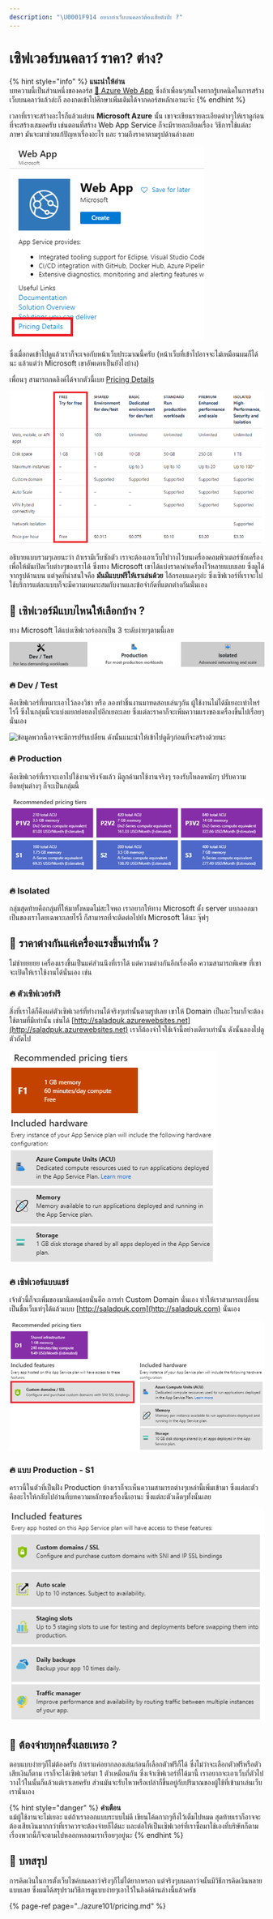 ```yaml
---
description: "\U0001F914 อยากทำเว็บบนคลาว์ต้องเสียตังป่ะ ?"
---
```


# เซิฟเวอร์บนคลาว์ ราคา? ต่าง?

{% hint style="info" %}
**แนะนำให้อ่าน**  
บทความนี้เป็นส่วนหนึ่งของคอร์ส [👶 Azure Web App](https://saladpuk.gitbook.io/learn/cloud/azure-web-app) ซึ่งถ้าเพื่อนๆสนใจอยากรู้เทคนิคในการสร้างเว็บบนคลาว์แล้วล่ะก็ ลองกดเข้าไปศึกษาเพิ่มเติมได้จากคอร์สหลักเอานะจ๊ะ
{% endhint %}

เวลาที่เราจะสร้างอะไรก็แล้วแต่บน **Microsoft Azure** นั้น เขาจะเขียนรายละเอียดต่างๆให้เราดูก่อนที่จะสร้างเสมอครับ เช่นตอนที่สร้าง Web App Service ก็จะมีรายละเอียดเรื่อง วิธีการใช้แต่ละภาษา มันจะมาช่วยแก้ปัญหาเรื่องอะไร และ รวมถึงราคาตามรูปด้านล่างเลย

![](../../.gitbook/assets/image%20%28100%29.png)

ซึ่งเมื่อกดเข้าไปดูแล้วเราก็จะเจอกับหน้าเว็บประมาณนี้ครับ \(หน้าเว็บที่เข้าไปอาจจะไม่เหมือนผมก็ได้นะ แล้วแต่ว่า Microsoft เขาอัพเดทเป็นยังไงบ้าง\)

เพื่อนๆ สามารถกดลิงค์ได้จากตัวนี้เบย [Pricing Details](https://azure.microsoft.com/en-us/pricing/details/app-service/windows/)

![](../../.gitbook/assets/image%20%28541%29.png)

อธิบายแบบรวมๆเลยนะว่า ถ้าเรามีเว็บซักตัว เราจะต้องเอาเว็บไปวางไว้บนเครื่องคอมพิวเตอร์ซักเครื่องเพื่อให้มันเปิดเว็บต่างๆของเราได้ ซึ่งทาง Microsoft เขาได้แบ่งราคาค่าเครื่องไว้หลายแบบเลย ซึ่งดูได้จากรูปด้านบน แต่จุดที่น่าสนใจคือ **มันมีแบบฟรีให้เราเล่นด้วย** ไอ้กรอบแดงๆอ่ะ ซึ่งเซิฟเวอร์ที่เราจะไปใช้บริการแต่ละแบบก็จะมีความเหมาะสมกับงานและข้อจำกัดที่แตกต่างกันนั่นเอง

## 🤔 เซิฟเวอร์มีแบบไหนให้เลือกบ้าง ?

ทาง Microsoft ได้แบ่งเซิฟเวอร์ออกเป็น 3 ระดับง่ายๆตามนี้เลย

![](../../.gitbook/assets/image%20%2891%29.png)

### 🔥 Dev / Test

คือเซิฟเวอร์ที่เหมาะเอาไว้ลองวิชา หรือ ลองทำชิ้นงานมาทดสอบเล่นๆกัน ผู้ใช้งานไม่ได้มีเยอะเท่าไหร่ไรงี้ ซึ่งในกลุ่มนี้จะแบ่งแยกย่อยลงไปอีกเยอะเลย ซึ่งแต่ละราคาก็จะเพิ่มความแรงของเครื่องขึ้นไปเรื่อยๆนั่นเอง

![&#xE02;&#xE49;&#xE2D;&#xE21;&#xE39;&#xE25;&#xE1E;&#xE27;&#xE01;&#xE19;&#xE35;&#xE49;&#xE2D;&#xE32;&#xE08;&#xE08;&#xE30;&#xE21;&#xE35;&#xE01;&#xE32;&#xE23;&#xE1B;&#xE23;&#xE31;&#xE1A;&#xE40;&#xE1B;&#xE25;&#xE35;&#xE48;&#xE22;&#xE19; &#xE14;&#xE31;&#xE07;&#xE19;&#xE31;&#xE49;&#xE19;&#xE41;&#xE19;&#xE30;&#xE19;&#xE33;&#xE43;&#xE2B;&#xE49;&#xE40;&#xE02;&#xE49;&#xE32;&#xE44;&#xE1B;&#xE14;&#xE39;&#xE14;&#xE35;&#xE46;&#xE01;&#xE48;&#xE2D;&#xE19;&#xE17;&#xE35;&#xE48;&#xE08;&#xE30;&#xE2A;&#xE23;&#xE49;&#xE32;&#xE07;&#xE14;&#xE49;&#xE27;&#xE22;&#xE19;&#xE30;](../../.gitbook/assets/image%20%2894%29.png)

### 🔥 Production

คือเซิฟเวอร์ที่เราจะเอาไปใช้งานจริงจังแล้ว มีลูกค้ามาใช้งานจริงๆ รองรับโหลดหนักๆ ปรับความยืดหยุ่นต่างๆ ก็จะเป็นกลุ่มนี้

![](../../.gitbook/assets/image%20%28316%29.png)

### 🔥 Isolated

กลุ่มสุดท้ายคือกลุ่มที่ให้มาทั้งหมดไม่สะใจพอ เราอยากให้ทาง Microsoft ตั้ง server แยกออกมาเป็นของเราโดยเฉพาะเลยไรงี้ ก็สามารถที่จะติดต่อไปยัง Microsoft ได้นะ จุ๊ฟๆ

## 🤔 ราคาต่างกันแค่เครื่องแรงขึ้นเท่านั้น ?

ไม่ช่ายยยยย เครื่องแรงขึ้นเป็นแค่ส่วนนึงที่เราได้ แต่ความต่างกันอีกเรื่องคือ ความสามารถพิเศษ ที่เขาจะเปิดให้เราใช้งานได้นั่นเอง เช่น

### 🔥 ตัวเซิฟเวอร์ฟรี

สิ่งที่เราได้ก็คือแค่ตัวเซิฟเวอร์ที่ทำงานได้จริงๆเท่านั้นตามรูปเลย เขาให้ Domain เป็นอะไรมาก็จะต้องใช้ตามที่มีเท่านั้น เช่นได้ [http://saladpuk.azurewebsites.net](http://saladpuk.azurewebsites.net) เราก็ต้องจำใจใช้เจ้านี้อย่างเดียวเท่านั้น ดังนั้นลองไปดูตัวถัดไป

![](../../.gitbook/assets/image%20%2879%29.png)

### 🔥 เซิฟเวอร์แบบแชร์

เจ้าตัวนี้ก็จะเพิ่มของมานิดหน่อยนั่นคือ การทำ Custom Domain นั่นเอง ทำให้เราสามารถเปลี่ยนเป็นชื่อเว็บเท่ๆได้แล้วแบบ [http://saladpuk.com](http://saladpuk.com) นั่นเอง

![](../../.gitbook/assets/image%20%28281%29.png)

### 🔥 แบบ Production - S1

คราวนี้ในตัวที่เป็นฝั่ง Production บ้างเราก็จะเห็นความสามารถต่างๆเหล่านี้เพิ่มเข้ามา ซึ่งแต่ละตัวคืออะไรให้กลับไปอ่านที่บทความหลักของเรื่องนี้เอานะ ซึ่งแต่ละตัวเด็ดๆทั้งนั้นเลย

![](../../.gitbook/assets/image%20%28404%29.png)

## 🤔 ต้องจ่ายทุกครั้งเลยเหรอ ?

ตอบแบบง่ายๆก็ไม่ต้องครับ ถ้าเราแค่อยากลองเล่นก่อนก็เลือกตัวฟรีก็ได้ ซึ่งไม่ว่าจะเลือกตัวฟรีหรือตัวเสียเงินก็ตาม เราก็จะได้เซิฟเวอร์มา 1 ตัวเหมือนกัน ซึ่งเจ้าเซิฟเวอร์ที่ได้มานี้ เราอยากจะเอาเว็บกี่ตัวไปวางไว้ในนั้นก็แล้วแต่เราเลยครับ ส่วนมันจะรับไหวหรือเปล่าก็ขึ้นอยู่กับปริมาณของผู้ใช้ที่เข้ามาเล่นเว็บเรานั่นเอง

{% hint style="danger" %}
**คำเตือน**  
แม้ผู้ใช้งานจะไม่เยอะ แต่ถ้าเราออกแบบระบบไม่ดี เขียนโค้ดกากๆทิ้งไว้เต็มไปหมด สุดท้ายเราก็อาจจะต้องเสียเงินมากกว่าที่เราควรจะต้องจ่ายก็ได้นะ และต่อให้เป็นเซิฟเวอร์ที่เราซื้อมาใช้เองที่บริษัทก็ตามเรื่องพวกนี้ก็จะตามไปหลอกหลอนเราเรือยๆอยู่นะ
{% endhint %}

## 🎯 บทสรุป

การคิดเงินในการตั้งเว็บไซค์บนคลาว์จริงๆก็ไม่ได้ยากหรอก แต่จริงๆบนคลาว์จนั้นมีวิธีการคิดเงินหลายแบบเลย ซึ่งผมได้สรุปรวมวิธีการดูแบบง่ายๆเอาไว้ในลิงค์ด้านล่างนี้แล้วครัช

{% page-ref page="../azure101/pricing.md" %}

